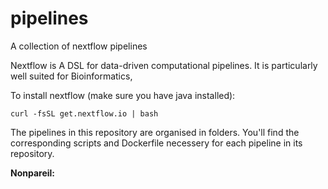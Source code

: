 # pipelines

A collection of nextflow pipelines

Nextflow is A DSL for data-driven computational pipelines. It is particularly well suited for Bioinformatics,

To install nextflow (make sure you have java installed):  

    curl -fsSL get.nextflow.io | bash


The pipelines in this repository are organised in folders. You'll find the corresponding scripts and Dockerfile necessery for each pipeline in its repository.


**Nonpareil:** 
